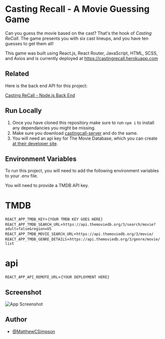 # Casting Recall - A Movie Guessing Game

Can you guess the movie based on the cast?  That's the hook of _Casting ReCall_.  The game presents you with six cast lineups, and you have ten guesses to get them all!  

This game was built using React.js, React Router, JavaScript, HTML, SCSS, and Axios and is currently deployed at <https://castingrecall.herokuapp.com>

## Related

Here is the back end API for this project: 

[Casting ReCall - Node.js Back End](https://github.com/matthewcsimpson/castingrecall-server)

## Run Locally 

1. Once you have cloned this repository make sure to run `npm i` to install any dependancies you might be missing. 
2. Make sure you download [castingcall-server](https://github.com/matthewcsimpson/castingcall-server) and do the same. 
3. You will need an api key for The Movie Database, which you can create [at their developer site](https://www.themoviedb.org/documentation/api). 

## Environment Variables

To run this project, you will need to add the following environment variables to your .env file.  

You will need to provide a TMDB API key.
#  TMDB
`REACT_APP_TMDB_KEY`=`{YOUR TMDB KEY GOES HERE}`
`REACT_APP_TMDB_SEARCH_URL`=`https://api.themoviedb.org/3/search/movie?adult=false&region=US`
`REACT_APP_TMDB_MOVIE_SEARCH_URL`=`https://api.themoviedb.org/3/movie/`
`REACT_APP_TMDB_GENRE_DETAILS`=`https://api.themoviedb.org/3/genre/movie/list`
# api
`REACT_APP_API_REMOTE_URL`=`{YOUR DEPLOYMENT HERE}`

## Screenshot

![App Screenshot](https://raw.githubusercontent.com/matthewcsimpson/castingrecall/main/src/data/screen.jpg?token=GHSAT0AAAAAABZEKBUWPRL2WDEGBFQ6VZUYYZVIKJQ)

## Author

- [@MatthewCSimpson](https://www.github.com/matthewcsimpson)
